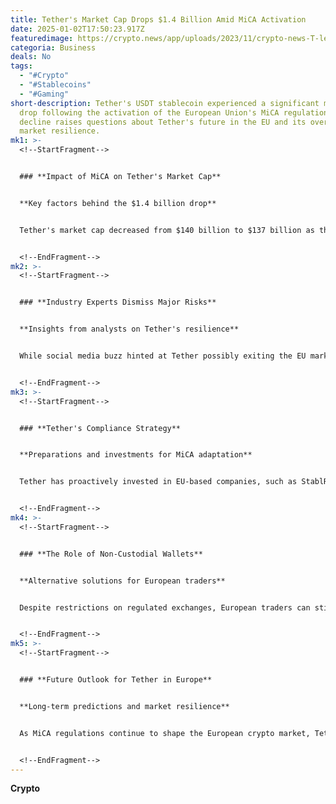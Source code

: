 ```yaml
---
title: Tether's Market Cap Drops $1.4 Billion Amid MiCA Activation
date: 2025-01-02T17:50:23.917Z
featuredimage: https://crypto.news/app/uploads/2023/11/crypto-news-T-letter-green-coins-and-trading-chart-background-white-and-green-color-v5.2.png.webp
categoria: Business
deals: No
tags:
  - "#Crypto"
  - "#Stablecoins"
  - "#Gaming"
short-description: Tether's USDT stablecoin experienced a significant market cap
  drop following the activation of the European Union's MiCA regulations. The
  decline raises questions about Tether's future in the EU and its overall
  market resilience.
mk1: >-
  <!--StartFragment-->


  ### **Impact of MiCA on Tether's Market Cap**


  **Key factors behind the $1.4 billion drop**


  Tether's market cap decreased from $140 billion to $137 billion as the Markets in Crypto-Assets Regulation (MiCA) fully came into force on December 30. The regulatory shift heightened uncertainty among investors, fueling concerns about potential volatility and Tether's future operations in the European market.


  <!--EndFragment-->
mk2: >-
  <!--StartFragment-->


  ### **Industry Experts Dismiss Major Risks**


  **Insights from analysts on Tether's resilience**


  While social media buzz hinted at Tether possibly exiting the EU market, experts remain confident in USDT's dominance. Axel Bitblaze emphasized that 80% of USDT's trading activity occurs in Asia, shielding it from severe regulatory disruption in Europe. Similarly, Karen Tang noted that overregulation might hinder the EU's growth more than it affects Tether.


  <!--EndFragment-->
mk3: >-
  <!--StartFragment-->


  ### **Tether's Compliance Strategy**


  **Preparations and investments for MiCA adaptation**


  Tether has proactively invested in EU-based companies, such as StablR and Quantoz, to align with MiCA requirements. CEO Paolo Ardoino reaffirmed Tether's commitment to the European market, despite temporary limitations on trading USDT on MiCA-compliant exchanges.


  <!--EndFragment-->
mk4: >-
  <!--StartFragment-->


  ### **The Role of Non-Custodial Wallets**


  **Alternative solutions for European traders**


  Despite restrictions on regulated exchanges, European traders can still store and manage USDT through non-custodial wallets. This interim solution offers a bridge while Tether navigates compliance pathways under MiCA's framework.


  <!--EndFragment-->
mk5: >-
  <!--StartFragment-->


  ### **Future Outlook for Tether in Europe**


  **Long-term predictions and market resilience**


  As MiCA regulations continue to shape the European crypto market, Tether's future will depend on its ability to secure the necessary licenses and maintain investor confidence. Experts predict minimal long-term impact on Tether's global dominance due to its strong presence in Asian and U.S. markets.


  <!--EndFragment-->
---
```

<!--StartFragment-->

**Crypto**

<!--EndFragment-->